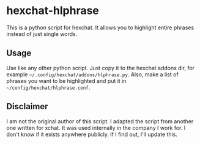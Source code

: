 # hexchat-hlphrase

This is a python script for hexchat. It allows you to highlight entire phrases instead of just single words.

## Usage
Use like any other python script. Just copy it to the hexchat addons dir, for example `~/.config/hexchat/addons/hlphrase.py`. Also, make a list of phrases you want to be highlighted and put it in `~/config/hexchat/hlphrase.conf`.

## Disclaimer

I am not the original author of this script. I adapted the script from another one written for xchat. It was used internally in the company I work for. I don't know if it exists anywhere publicly. If I find out, I'll update this.
